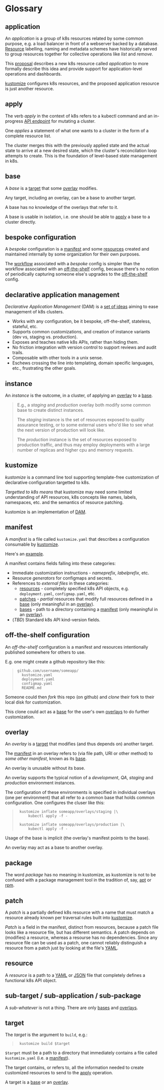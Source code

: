 # Glossary

[DAM]: #declarative-application-management
[JSON]: https://www.json.org/
[Resource]: #resource
[YAML]: http://www.yaml.org/start.html
[application]: #application
[apply]: #apply
[apt]: https://en.wikipedia.org/wiki/APT_(Debian)
[base]: #base
[bases]: #base
[bespoke]: #bespoke-configuration
[kustomize]: #kustomize
[manifest]: #manifest
[off-the-shelf]: #off-the-shelf
[overlay]: #overlay
[overlays]: #overlay
[patch]: #patch
[patches]: #patch
[proposal]: https://github.com/kubernetes/community/pull/1629
[rebase]: https://git-scm.com/docs/git-rebase
[resource]: #resource
[resources]: #resource
[rpm]: https://en.wikipedia.org/wiki/Rpm_(software)
[target]: #target
[workflow]: workflows.md

## application

An _application_ is a group of k8s resources related by
some common purpose, e.g.  a load balancer in front of a
webserver backed by a database.
[Resource] labelling, naming and metadata schemes have
historically served to group resources together for
collective operations like _list_ and _remove_.

This [proposal] describes a new k8s resource called
_application_ to more formally describe this idea and
provide support for application-level operations and
dashboards.

[kustomize] configures k8s resources, and the proposed
application resource is just another resource.


## apply

The verb _apply_ in the context of k8s refers to a
kubectl command and an in-progress [API
endpoint](https://goo.gl/UbCRuf) for mutating a
cluster.

One _applies_ a statement of what one wants to a
cluster in the form of a complete resource list.

The cluster merges this with the previously applied
state and the actual state to arrive at a new desired
state, which the cluster's reconcilation loop attempts
to create.  This is the foundation of level-based state
management in k8s.

## base

A _base_ is a [target] that some [overlay] modifies.

Any target, including an overlay, can be a base to
another target.

A base has no knowledge of the overlays that refer to it.

A base is usable in isolation, i.e. one should
be able to [apply] a base to a cluster directly.

## bespoke configuration

A _bespoke_ configuration is a [manifest] and some
[resources] created and maintained internally by some
organization for their own purposes.

The [workflow] associated with a _bespoke_ config is
simpler than the workflow associated with an
[off-the-shelf] config, because there's no notion of
periodically capturing someone else's upgrades to the
[off-the-shelf] config.

## declarative application management

_Declarative Application Management_ (DAM) is a [set of
ideas](https://goo.gl/T66ZcD) aiming to ease management
of k8s clusters.

 * Works with any configuration, be it bespoke,
   off-the-shelf, stateless, stateful, etc.
 * Supports common customizations, and creation of
   instance variants (dev vs, staging vs. production).
 * Exposes and teaches native k8s APIs, rather than
   hiding them.
 * No friction integration with version control to
   support reviews and audit trails.
 * Composable with other tools in a unix sense.
 * Eschews crossing the line into templating, domain
   specific languages, etc., frustrating the other
   goals.

## instance

An _instance_ is the outcome, in a cluster, of applying
an [overlay] to a [base].

> E.g., a _staging_ and _production_ overlay both modify some
> common base to create distinct instances.
>
> The _staging_ instance is the set of resources
> exposed to quality assurance testing, or to some
> external users who'd like to see what the next
> version of production will look like.
>
> The _production_ instance is the set of resources
> exposed to production traffic, and thus may employ
> deployments with a large number of replicas and higher
> cpu and memory requests.


## kustomize

_kustomize_ is a command line tool supporting template-free
customization of declarative configuration targetted to
k8s.

_Targetted to k8s means_ that kustomize may need some
limited understanding of API resources, k8s concepts
like names, labels, namespaces, etc. and the semantics
of resource patching.

kustomize is an implementation of [DAM].

## manifest

A _manifest_ is a file called `kustomize.yaml` that
describes a configuration consumable by [kustomize].

Here's an [example](Kube-manifest.yaml).

A manifest contains fields falling into these categories:

 * Immediate customization instructions -
   _nameprefix_, _labelprefix_, etc.
 * Resource _generators_ for configmaps and secrets.
 * References to _external files_ in these categories:
   * [resources] - completely specified k8s API objects,
      e.g. `deployment.yaml`, `configmap.yaml`, etc.
   * [patches] - _partial_ resources that modify full
     resources defined in a [base]
     (only meaningful in an [overlay]).
   * [bases] - path to a directory containing
     a [manifest] (only meaningful in an [overlay]).
 * (_TBD_) Standard k8s API kind-version fields.

## off-the-shelf configuration

An _off-the-shelf_ configuration is a manifest and
resources intentionally published somewhere for others
to use.

E.g. one might create a github repository like this:

> ```
> github.com/username/someapp/
>   kustomize.yaml
>   deployment.yaml
>   configmap.yaml
>   README.md
> ```

Someone could then _fork_ this repo (on github) and
_clone_ their fork to their local disk for
customization.

This clone could act as a [base] for the user's
own [overlays] to do further customization.

## overlay

An _overlay_ is a [target] that modifies (and thus
depends on) another target.

The [manifest] in an overlay refers to (via file path,
URI or other method) to _some other manifest_, known as
its [base].

An overlay is unusable without its base.

An overlay supports the typical notion of a
_development_, _QA_, _staging_ and _production_
environment instances.

The configuration of these environments is specified in
individual overlays (one per environment) that all
refer to a common base that holds common configuration.
One configures the cluser like this:

> ```
>  kustomize inflate someapp/overlays/staging |\
>      kubectl apply -f -
>
>  kustomize inflate someapp/overlays/production |\
>      kubectl apply -f -
> ```

Usage of the base is implicit (the overlay's manifest
points to the base).

An overlay may act as a base to another overlay.

## package

The word _package_ has no meaning in kustomize, as
kustomize is not to be confused with a package
management tool in the tradition of, say, [apt] or
[rpm].

## patch

A _patch_ is a partially defined k8s resource with a
name that must match a resource already known per
traversal rules built into [kustomize].

_Patch_ is a field in the manifest, distinct from
resources, because a patch file looks like a resource
file, but has different semantics.  A patch depends on
(modifies) a resource, whereas a resourse has no
dependencies.  Since any resource file can be used as a
patch, one cannot reliably distinguish a resource from
a patch just by looking at the file's [YAML].

## resource

A _resource_ is a path to a [YAML] or [JSON] file that
completely defines a functional k8s API object.

## sub-target / sub-application / sub-package

A _sub-whatever_ is not a thing. There are only [bases] and [overlays].

## target

The _target_ is the argument to `build`, e.g.:

> ```
>  kustomize build $target
> ```

`$target` must be a path to a directory that
immediately contains a file called
`kustomize.yaml` (i.e. a [manifest]).

The target contains, or refers to, all the information
needed to create customized resources to send to the
[apply] operation.

A target is a [base] or an [overlay].
